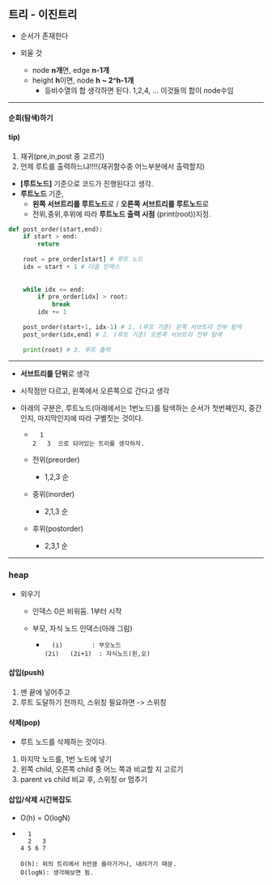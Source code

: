 ## 트리 - 이진트리

- 순서가 존재한다

- 외울 것

  - node **n개**면, edge **n-1개**
  - height **h**이면, node **h ~ 2^h-1개**
    - 등비수열의 합 생각하면 된다. 1,2,4, ... 이것들의 합이 node수임


---

#### 순회(탐색)하기

#### tip)

1. 재귀(pre,in,post 중 고르기)
2. 언제 루트를 출력하느냐!!!!(재귀함수중 어느부분에서 출력할지)



- **[루트노드]** 기준으로 코드가 진행된다고 생각.
- **루트노드** 기준,
  - **왼쪽 서브트리를 루트노드**로 / **오른쪽 서브트리를 루트노드**로
  - 전위,중위,후위에 따라 **루트노드 출력 시점** (print(root))지정. 

```python
def post_order(start,end):
    if start > end:
        return
    
    root = pre_order[start] # 루트 노드
    idx = start + 1 # 다음 인덱스
    
    
    while idx <= end:
        if pre_order[idx] > root:
            break
        idx += 1
    
    post_order(start+1, idx-1) # 1. (루트 기준) 왼쪽 서브트리 전부 탐색
    post_order(idx,end) # 2. (루트 기준) 오른쪽 서브트리 전부 탐색
    
    print(root) # 3. 루트 출력
```



---

- **서브트리를 단위**로 생각

- 시작점만 다르고, 왼쪽에서 오른쪽으로 간다고 생각

- 아래의 구분은, 루트노드(아래에서는 1번노드)를 탐색하는 순서가 첫번째인지, 중간인지, 마지막인지에 따라 구별짓는 것이다.

  - ```
      1
    2   3  으로 되어있는 트리를 생각하자.
    ```

  - 전위(preorder)

    - 1,2,3 순

  - 중위(inorder)

    - 2,1,3 순

  - 후위(postorder)

    - 2,3,1 순

----

### heap

- 외우기

    - 인덱스 0은 비워둠. 1부터 시작

    - 부모, 자식 노드 인덱스(아래 그림)
    
        - ```
          	(i)        : 부모노드
          (2i)   (2i+1)  : 자식노드(왼,오) 

#### 삽입(push)

1. 맨 끝에 넣어주고
2. 루트 도달하기 전까지, 스위칭 필요하면 -> 스위칭

#### 삭제(pop)

- 루트 노드를 삭제하는 것이다.
1. 마지막 노드를, 1번 노드에 넣기
2. 왼쪽 child, 오른쪽 child 중 어느 쪽과 비교할 지 고르기
3. parent vs child 비교 후, 스위칭 or 멈추기



#### 삽입/삭제 시간복잡도

- O(h) = O(logN)

- ```
    1
    2   3
  4 5 6 7
  
  O(h): 위의 트리에서 h만큼 올라가거나, 내려가기 때문.
  O(logN): 생각해보면 됨.
  ```

  

